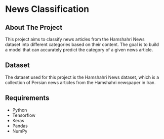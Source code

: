 # News Classification
## About The Project
This project aims to classify news articles from the Hamshahri News dataset into different categories based on their content. The goal is to build a model that can accurately predict the category of a given news article.

## Dataset
The dataset used for this project is the Hamshahri News dataset, which is a collection of Persian news articles from the Hamshahri newspaper in Iran. 

## Requirements
- Python 
- Tensorflow
- Keras
- Pandas
- NumPy
